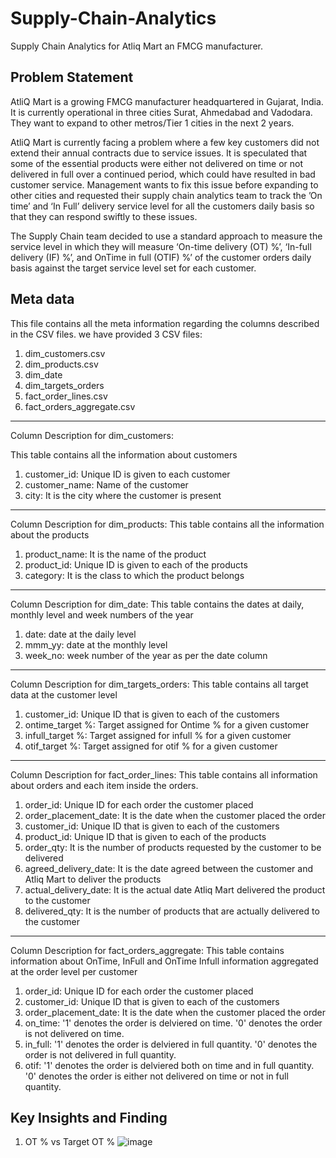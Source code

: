 # Supply-Chain-Analytics
Supply Chain Analytics for Atliq Mart an FMCG manufacturer.
## Problem Statement
AtliQ Mart is a growing FMCG manufacturer headquartered in Gujarat, India. It is currently operational in three cities Surat, Ahmedabad and Vadodara. They want to expand to other metros/Tier 1 cities in the next 2 years.

AtliQ Mart is currently facing a problem where a few key customers did not extend their annual contracts due to service issues. It is speculated that some of the essential products were either not delivered on time or not delivered in full over a continued period, which could have resulted in bad customer service. Management wants to fix this issue before expanding to other cities and requested their supply chain analytics team to track the ’On time’ and ‘In Full’ delivery service level for all the customers daily basis so that they can respond swiftly to these issues.

The Supply Chain team decided to use a standard approach to measure the service level in which they will measure ‘On-time delivery (OT) %’, ‘In-full delivery (IF) %’, and OnTime in full (OTIF) %’ of the customer orders daily basis against the target service level set for each customer.

## Meta data
This file contains all the meta information regarding the columns described in the CSV files. we have provided 3 CSV files:
1. dim_customers.csv
2. dim_products.csv
3. dim_date
4. dim_targets_orders
5. fact_order_lines.csv
6. fact_orders_aggregate.csv

---------------------------------------------------------------------------------------------

Column Description for dim_customers:

This table contains all the information about customers

1. customer_id: Unique ID is given to each customer
2. customer_name: Name of the customer
3. city: It is the city where the customer is present

---------------------------------------------------------------------------------------------------

Column Description for dim_products:
This table contains all the information about the products

1. product_name: It is the name of the product
2. product_id: Unique ID is given to each of the products
3. category: It is the class to which the product belongs

---------------------------------------------------------------------------------------------------

Column Description for dim_date:
This table contains the dates at daily, monthly level and week numbers of the year

1. date: date at the daily level
2. mmm_yy: date at the monthly level
3. week_no: week number of the year as per the date column

---------------------------------------------------------------------------------------------------

Column Description for dim_targets_orders:
This table contains all target data at the customer level

1. customer_id: Unique ID that is given to each of the customers
2. ontime_target %: Target assigned for Ontime % for a given customer
3. infull_target %: Target assigned for infull % for a given customer
4. otif_target %:   Target assigned for otif % for a given customer

---------------------------------------------------------------------------------------------------

Column Description for fact_order_lines:
This table contains all information about orders and each item inside the orders.

1. order_id: Unique ID for each order the customer placed
2. order_placement_date: It is the date when the customer placed the order
3. customer_id: Unique ID that is given to each of the customers
4. product_id: Unique ID that is given to each of the products
5. order_qty: It is the number of products requested by the customer to be delivered
6. agreed_delivery_date: It is the date agreed between the customer and Atliq Mart to deliver the products
7. actual_delivery_date: It is the actual date Atliq Mart delivered the product to the customer
8. delivered_qty: It is the number of products that are actually delivered to the customer


---------------------------------------------------------------------------------------------------

Column Description for fact_orders_aggregate:
This table contains information about OnTime, InFull and OnTime Infull information aggregated at the order level per customer

1. order_id: Unique ID for each order the customer placed
2. customer_id: Unique ID that is given to each of the customers
3. order_placement_date: It is the date when the customer placed the order
4. on_time: '1' denotes the order is delviered on time. '0' denotes the order is not delivered on time.
5. in_full: '1' denotes the order is delviered in full quantity. '0' denotes the order is not delivered in full quantity.
6. otif:    '1' denotes the order is delviered both on time and in full quantity. '0' denotes the order is either not delivered on time or not in full quantity.

## Key Insights and Finding
1. OT % vs Target OT %
   ![image](https://github.com/AshishSiwach/Supply-Chain-Analytics/assets/84501246/fc072cc6-056d-457b-bdd4-34993368b626)



